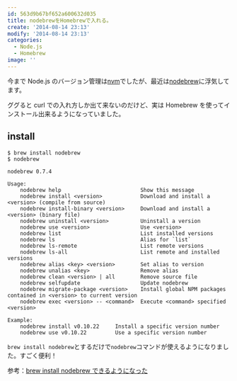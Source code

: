 ```yaml
---
id: 563d9b67bf652a600632d035
title: nodebrewをHomebrewで入れる。
create: '2014-08-14 23:13'
modify: '2014-08-14 23:13'
categories:
  - Node.js
  - Homebrew
image: ''
---
```


今まで Node.js のバージョン管理は[nvm](https://github.com/creationix/nvm)でしたが、最近は[nodebrew](https://github.com/hokaccha/nodebrew)に浮気してます。

ググると curl での入れ方しか出て来ないのだけど、実は Homebrew を使ってインストール出来るようになっていました。

## install

```
$ brew install nodebrew
$ nodebrew

nodebrew 0.7.4

Usage:
    nodebrew help                         Show this message
    nodebrew install <version>            Download and install a <version> (compile from source)
    nodebrew install-binary <version>     Download and install a <version> (binary file)
    nodebrew uninstall <version>          Uninstall a version
    nodebrew use <version>                Use <version>
    nodebrew list                         List installed versions
    nodebrew ls                           Alias for `list`
    nodebrew ls-remote                    List remote versions
    nodebrew ls-all                       List remote and installed versions
    nodebrew alias <key> <version>        Set alias to version
    nodebrew unalias <key>                Remove alias
    nodebrew clean <version> | all        Remove source file
    nodebrew selfupdate                   Update nodebrew
    nodebrew migrate-package <version>    Install global NPM packages contained in <version> to current version
    nodebrew exec <version> -- <command>  Execute <command> specified <version>

Example:
    nodebrew install v0.10.22     Install a specific version number
    nodebrew use v0.10.22         Use a specific version number
```

`brew install nodebrew`とするだけで`nodebrew`コマンドが使えるようになりました。すごく便利！

参考：[brew install nodebrew できるようになった](http://oinume.hatenablog.com/entry/created-homebrew-formula-of-nodebrew)

<!-- more -->

